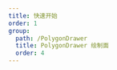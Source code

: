 ```yaml
---
title: 快速开始
order: 1
group: 
  path: /PolygonDrawer
  title: PolygonDrawer 绘制面
  order: 4
---
```


<code src="./start.tsx" compact="true" defaultShowCode="true"></code>
